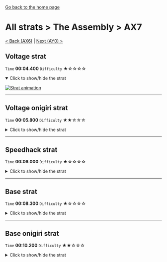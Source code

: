 [Go back to the home page](https://github.com/Doublevil/scbspeedrun)

# All strats > The Assembly > AX7

[< Back (AX6)](https://github.com/Doublevil/scbspeedrun/blob/main/levels/all_lvl/A/AX6.md) | [Next (AY0) >](https://github.com/Doublevil/scbspeedrun/blob/main/levels/all_lvl/A/AY0.md)

## Voltage strat

`Time` **00:04.400** `Difficulty` ★☆☆☆☆
<details open>
  <summary>Click to show/hide the strat</summary>

  [![Strat animation](https://github.com/Doublevil/scbspeedrun/blob/main/media/levels/A/AX7_VoltageStrat.webp)](https://github.com/Doublevil/scbspeedrun/blob/main/media/levels/A/AX7_VoltageStrat.mp4?raw=true)
</details>

---
## Voltage onigiri strat

`Time` **00:05.800** `Difficulty` ★★☆☆☆
<details>
  <summary>Click to show/hide the strat</summary>

  [![Strat animation](https://github.com/Doublevil/scbspeedrun/blob/main/media/levels/A/AX7_VoltageOnigiri.webp)](https://github.com/Doublevil/scbspeedrun/blob/main/media/levels/A/AX7_VoltageOnigiri.mp4?raw=true)
</details>

---
## Speedhack strat

`Time` **00:06.000** `Difficulty` ★☆☆☆☆
<details>
  <summary>Click to show/hide the strat</summary>

  [![Strat animation](https://github.com/Doublevil/scbspeedrun/blob/main/media/levels/A/AX7_S_Strat.webp)](https://github.com/Doublevil/scbspeedrun/blob/main/media/levels/A/AX7_S_Strat.mp4?raw=true)
</details>

---
## Base strat

`Time` **00:08.300** `Difficulty` ★☆☆☆☆
<details>
  <summary>Click to show/hide the strat</summary>

  [![Strat animation](https://github.com/Doublevil/scbspeedrun/blob/main/media/levels/A/AX7_Strat.webp)](https://github.com/Doublevil/scbspeedrun/blob/main/media/levels/A/AX7_Strat.mp4?raw=true)

  **Notes**
  - Beating the cycle without other carts is definitely possible, in a TAS or if you get good random bounces.
</details>

---
## Base onigiri strat

`Time` **00:10.200** `Difficulty` ★★☆☆☆
<details>
  <summary>Click to show/hide the strat</summary>

  [![Strat animation](https://github.com/Doublevil/scbspeedrun/blob/main/media/levels/A/AX7_OnigiriStrat.webp)](https://github.com/Doublevil/scbspeedrun/blob/main/media/levels/A/AX7_OnigiriStrat.mp4?raw=true)

  **Notes**
  - Beating the cycle without other carts is definitely possible, in a TAS or if you get good random bounces.
</details>
